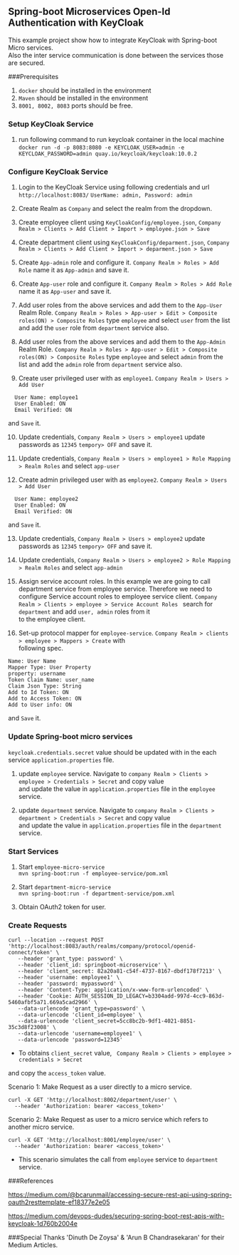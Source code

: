 ## Spring-boot Microservices Open-Id Authentication with KeyCloak

This example project show how to integrate KeyCloak with Spring-boot Micro services. \
Also the inter service communication is done between the services those are secured.

###Prerequisites

1. ``docker`` should be installed in the environment
2. ``Maven`` should be installed in the environment
3. ``8001, 8002, 8083`` ports should be free.

### Setup KeyCloak Service

1. run following command to run keycloak container in the local machine
```docker run -d -p 8083:8080 -e KEYCLOAK_USER=admin -e KEYCLOAK_PASSWORD=admin quay.io/keycloak/keycloak:10.0.2```

### Configure KeyCloak Service
1. Login to the KeyCloak Service using following credentials and url
    ``http://localhost:8083/``
    ``UserName: admin, Password: admin``

2. Create Realm as ``Company`` and select the realm from the dropdown.

3. Create employee client using ``KeyCloakConfig/employee.json``,
   ``Company Realm > Clients > Add Client > Import > employee.json > Save``

4. Create department client using ``KeyCloakConfig/deparment.json``,
   ``Company Realm > Clients > Add Client > Import > deparment.json > Save``
   
5. Create ``App-admin`` role and configure it. ``Company Realm > Roles > Add Role`` name it as ``App-admin``
and save it.

6. Create ``App-user`` role and configure it. ``Company Realm > Roles > Add Role`` name it as ``App-user``
and save it.

7. Add user roles from the above services and add them to the ``App-User`` Realm Role. ``Company Realm > Roles > App-user > Edit > Composite roles(ON) > Composite Roles``
   type ``employee`` and select ``user`` from the list and add the ``user`` role from ``department`` service also.

8. Add user roles from the above services and add them to the ``App-Admin`` Realm Role. ``Company Realm > Roles > App-user > Edit > Composite roles(ON) > Composite Roles``
   type ``employee`` and select ``admin`` from the list and add the ``admin`` role from ``department`` service also.
   
9. Create user privileged user with as ``employee1``. ``Company Realm > Users > Add User``
```$xslt  
  User Name: employee1
  User Enabled: ON
  Email Verified: ON
``` 
and ``Save`` it.
  
10. Update credentials, ``Company Realm > Users > employee1`` update passwords as ``12345`` ``tempory> OFF`` and save it.

11. Update credentials, ``Company Realm > Users > employee1 > Role Mapping > Realm Roles`` and select ``app-user``

12. Create admin privileged user with as ``employee2``. ``Company Realm > Users > Add User``
```$xslt
  User Name: employee2
  User Enabled: ON
  Email Verified: ON
``` 
and ``Save`` it.
  
13. Update credentials, ``Company Realm > Users > employee2`` update passwords as ``12345`` ``tempory> OFF`` and save it.

14. Update credentials, ``Company Realm > Users > employee2 > Role Mapping > Realm Roles`` and select ``app-admin``

15. Assign service account roles. In this example we are going to call department service from employee service. Therefore we need to configure Service account roles to employee service client.
``Company Realm > Clients > employee > Service Account Roles `` search for ``department`` and add ``user, admin`` roles from it \
to the employee client.

16. Set-up protocol mapper for ``employee-service``. ``Company Realm > clients > employee > Mappers > Create`` with \
following spec.

```$xslt
Name: User Name
Mapper Type: User Property
property: username
Token Claim Name: user_name
Claim Json Type: String
Add to Id Token: ON
Add to Access Token: ON
Add to User info: ON
```
and ``Save`` it.

### Update Spring-boot micro services

``keycloak.credentials.secret`` value should be updated with in the each service ``application.properties`` file.

1. update ``employee`` service.  Navigate to ``company Realm > Clients > employee > Credentials > Secret`` and copy value \
and update the value in ``application.properties`` file in the ``employee`` service.

2. update ``department`` service.  Navigate to ``company Realm > Clients > department > Credentials > Secret`` and copy value \
and update the value in ``application.properties`` file in the ``department`` service.

### Start Services

1. Start ``employee-micro-service`` \
``mvn spring-boot:run -f employee-service/pom.xml``

2. Start ``department-micro-service`` \
``mvn spring-boot:run -f department-service/pom.xml``

3. Obtain OAuth2 token for user. 

### Create Requests

```$xslt
curl --location --request POST 'http://localhost:8083/auth/realms/company/protocol/openid-connect/token' \
   --header 'grant_type: password' \
   --header 'client_id: springboot-microservice' \
   --header 'client_secret: 82a20a81-c54f-4737-8167-dbdf178f7213' \
   --header 'username: employee1' \
   --header 'password: mypassword' \
   --header 'Content-Type: application/x-www-form-urlencoded' \
   --header 'Cookie: AUTH_SESSION_ID_LEGACY=b3304add-997d-4cc9-863d-5460afbf5a71.669a5cad2966' \
   --data-urlencode 'grant_type=password' \
   --data-urlencode 'client_id=employee' \
   --data-urlencode 'client_secret=5cc8bc2b-9df1-4021-8851-35c3d8f23008' \
   --data-urlencode 'username=employee1' \
   --data-urlencode 'password=12345'
```
* To obtains ``client_secret`` value, `` Company Realm > Clients > employee > credentials > Secret``

and copy the ``access_token`` value.

Scenario 1: Make Request as a user directly to a micro service.

```
curl -X GET 'http://localhost:8002/department/user' \
  --header 'Authorization: bearer <access_token>'
```

Scenario 2: Make Request as user to a micro service which refers to another micro service.

```
curl -X GET 'http://localhost:8001/employee/user' \
  --header 'Authorization: bearer <access_token>'
```

* This scenario simulates the call from ``employee`` service to ``department`` service.

###References

https://medium.com/@bcarunmail/accessing-secure-rest-api-using-spring-oauth2resttemplate-ef18377e2e05

https://medium.com/devops-dudes/securing-spring-boot-rest-apis-with-keycloak-1d760b2004e

###Special Thanks
'Dinuth De Zoysa' & 'Arun B Chandrasekaran' for their Medium Articles.


 